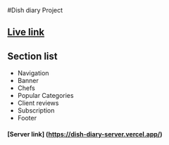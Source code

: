#Dish diary Project 

## [Live link ](https://www.example.com)

## Section list 
- Navigation 
- Banner
- Chefs
- Popular Categories
- Client reviews
- Subscription
- Footer 

#### [Server link] (https://dish-diary-server.vercel.app/)